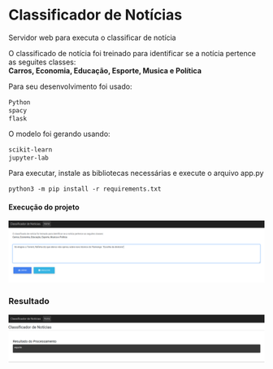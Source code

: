 # Classificador de Notícias

Servidor web para executa o classificar de notícia
        <p>O classificado de notícia foi treinado para identificar se a notícia pertence as seguites classes:<br> <b>Carros, Economia, Educação, Esporte, Musica e Política</b> </p>
    
<p>Para seu desenvolvimento foi usado:</p>
    
    Python
    spacy
    flask


<p>O modelo foi gerando usando:</p>
    
    scikit-learn
    jupyter-lab
 
<p>Para executar, instale as bibliotecas necessárias e execute o arquivo app.py</p>

    python3 -m pip install -r requirements.txt

#### Execução do projeto
![GitHub Logo](/imagem/home.png)
### Resultado
![GitHub Logo](/imagem/result.png)
